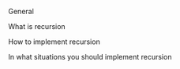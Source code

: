 General

What is recursion

How to implement recursion

In what situations you should implement recursion
